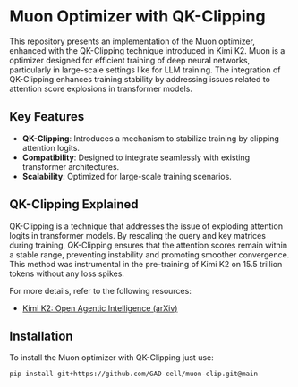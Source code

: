 # Muon Optimizer with QK-Clipping

This repository presents an implementation of the Muon optimizer, enhanced with the QK-Clipping technique introduced in Kimi K2. Muon is a optimizer designed for efficient training of deep neural networks, particularly in large-scale settings like for LLM training. The integration of QK-Clipping enhances training stability by addressing issues related to attention score explosions in transformer models.

## Key Features

- **QK-Clipping**: Introduces a mechanism to stabilize training by clipping attention logits.
- **Compatibility**: Designed to integrate seamlessly with existing transformer architectures.
- **Scalability**: Optimized for large-scale training scenarios.

## QK-Clipping Explained

QK-Clipping is a technique that addresses the issue of exploding attention logits in transformer models. By rescaling the query and key matrices during training, QK-Clipping ensures that the attention scores remain within a stable range, preventing instability and promoting smoother convergence. This method was instrumental in the pre-training of Kimi K2 on 15.5 trillion tokens without any loss spikes.

For more details, refer to the following resources:

- [Kimi K2: Open Agentic Intelligence (arXiv)](https://arxiv.org/abs/2507.20534)

## Installation

To install the Muon optimizer with QK-Clipping just use:

```bash
pip install git+https://github.com/GAD-cell/muon-clip.git@main
```
